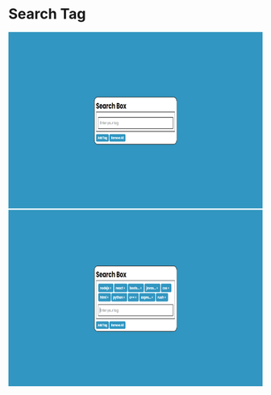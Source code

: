 <h1>Search Tag</h1>
<img src="./demo.png" height="350px" />
<img src="./demo1.png" height="350px" />